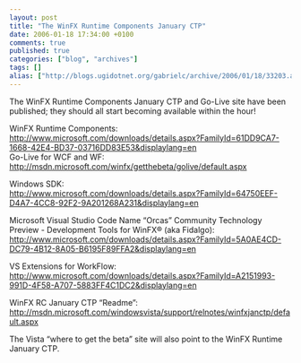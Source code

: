 ```yaml
---
layout: post
title: "The WinFX Runtime Components January CTP"
date: 2006-01-18 17:34:00 +0100
comments: true
published: true
categories: ["blog", "archives"]
tags: []
alias: ["http://blogs.ugidotnet.org/gabrielc/archive/2006/01/18/33203.aspx"]
---
```


<!-- more -->

<P>The WinFX Runtime Components January CTP and Go-Live site have been published; they should all start becoming available within the hour! </P>
<P>WinFX Runtime Components: <BR><A href="http://www.microsoft.com/downloads/details.aspx?FamilyId=61DD9CA7-1668-42E4-BD37-03716DD83E53&amp;displaylang=en">http://www.microsoft.com/downloads/details.aspx?FamilyId=61DD9CA7-1668-42E4-BD37-03716DD83E53&amp;displaylang=en</A>&nbsp;&nbsp; <BR>Go-Live for WCF and WF:<BR><A href="http://msdn.microsoft.com/winfx/getthebeta/golive/default.aspx">http://msdn.microsoft.com/winfx/getthebeta/golive/default.aspx</A></P>
<P>Windows SDK:&nbsp; <BR><A href="http://www.microsoft.com/downloads/details.aspx?FamilyId=64750EEF-D4A7-4CC8-92F2-9A201268A231&amp;displaylang=en">http://www.microsoft.com/downloads/details.aspx?FamilyId=64750EEF-D4A7-4CC8-92F2-9A201268A231&amp;displaylang=en</A> </P>
<P>Microsoft Visual Studio Code Name &#8220;Orcas&#8221; Community Technology Preview - Development Tools for WinFX&#174; (aka Fidalgo):&nbsp;&nbsp; <BR><A href="http://www.microsoft.com/downloads/details.aspx?FamilyId=5A0AE4CD-DC79-4B12-8A05-B6195F89FFA2&amp;displaylang=en">http://www.microsoft.com/downloads/details.aspx?FamilyId=5A0AE4CD-DC79-4B12-8A05-B6195F89FFA2&amp;displaylang=en</A> </P>
<P>VS Extensions for WorkFlow:&nbsp;&nbsp; <BR><A href="http://www.microsoft.com/downloads/details.aspx?FamilyId=A2151993-991D-4F58-A707-5883FF4C1DC2&amp;displaylang=en">http://www.microsoft.com/downloads/details.aspx?FamilyId=A2151993-991D-4F58-A707-5883FF4C1DC2&amp;displaylang=en</A> </P>
<P>WinFX RC January CTP &#8220;Readme&#8221;:&nbsp; <BR><A href="http://msdn.microsoft.com/windowsvista/support/relnotes/winfxjanctp/default.aspx">http://msdn.microsoft.com/windowsvista/support/relnotes/winfxjanctp/default.aspx</A> </P>
<P>The Vista &#8220;where to get the beta&#8221; site will also point to the WinFX Runtime January CTP.</P>
